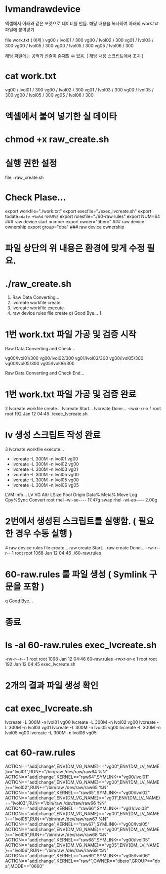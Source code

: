 # lvmandrawdevice

엑셀에서 아래와 같은 포멧으로 데이터를 만듬.
해당 내용을 복사하여 아래의 work.txt 파일에 붙여넣기 

file work.txt ( 예제 ) 
vg00 / lvol01 / 300
vg00 / lvol02 / 300
vg01 / lvol03 / 300
vg00 / lvol05 / 300
vg00 / lvol05 / 300
vg05 / lvol06 / 300

해당 파일에는 공백과 빈줄이 존재할 수 있음.  ( 해당 내용 스크립트에서 조치 )

# cat work.txt
vg00    /       lvol01  /       300
vg00    /       lvol02  /       300
vg01    /       lvol03  /       300
vg00    /       lvol05  /       300
vg00    /       lvol05  /       300
vg05    /       lvol06  /       300
 
# 엑셀에서 붙여 넣기한 실 데이타
 
# chmod +x raw_create.sh
# 실행 권한 설정
 
file : raw_create.sh
# Check Plase...
export workfile="./work.txt"
export execfile="./exec_lvcreate.sh"
export todate=`date +%m%d-%H%M%S`
export rulesfile="./60-raw.rules"
export NUM=64  ### raw device start number
export owner="tibero" ### raw device ownership
export group="dba" ### raw device ownership
# 파일 상단의 위 내용은 환경에 맞게 수정 필요.
 
 
 
# ./raw_create.sh
 1) Raw Data Converting...
 2) lvcreate workfile create
 3) lvcreate workfile execute
 4) raw device rules file create
 q) Good Bye...
1   
# 1번 work.txt 파일 가공 및 검증 시작
 
 Raw Data Converting and Check...
 
 
vg00/lvol01/300
vg00/lvol02/300
vg01/lvol03/300
vg00/lvol05/300
vg00/lvol05/300
vg05/lvol06/300
 
 
 
 
 Raw Data Converting and Check End...
# 1번 work.txt 파일 가공 및 검증 완료
 
 
2
lvcreate workfile create...
lvcreate Start...
lvcreate Done...
-rwxr-xr-x 1 root root 192 Jan 12 04:45 ./exec_lvcreate.sh
# lv 생성 스크립트 작성 완료
 
 
3
lvcreate workfile execute...
+ lvcreate -L 300M -n lvol01 vg00
+ lvcreate -L 300M -n lvol02 vg00
+ lvcreate -L 300M -n lvol03 vg01
+ lvcreate -L 300M -n lvol05 vg00
+ lvcreate -L 300M -n lvol05 vg00
+ lvcreate -L 300M -n lvol06 vg05
 
LVM Info...
  LV   VG   Attr       LSize  Pool Origin Data%  Meta%  Move Log Cpy%Sync Convert
  root rhel -wi-ao---- 17.47g
  swap rhel -wi-ao----  2.00g
 
# 2번에서 생성된 스크립트를 실행함. ( 필요한 경우 수동 실행 )
 
 
4
raw device rules file create...
raw create Start...
raw create Done...
-rw-r--r-- 1 root root 1068 Jan 12 04:46 ./60-raw.rules
# 60-raw.rules 룰 파일 생성 ( Symlink 구문을 포함 )
 
 
q
Good Bye...
# 종료
 
 
# ls -al 60-raw.rules exec_lvcreate.sh
-rw-r--r-- 1 root root 1068 Jan 12 04:46 60-raw.rules
-rwxr-xr-x 1 root root  192 Jan 12 04:45 exec_lvcreate.sh
# 2개의 결과 파일 생성 확인
 
 
# cat exec_lvcreate.sh
lvcreate -L 300M -n lvol01 vg00
lvcreate -L 300M -n lvol02 vg00
lvcreate -L 300M -n lvol03 vg01
lvcreate -L 300M -n lvol05 vg00
lvcreate -L 300M -n lvol05 vg00
lvcreate -L 300M -n lvol06 vg05
 
# cat 60-raw.rules
ACTION=="add|change",ENV{DM_VG_NAME}=="vg00",ENV{DM_LV_NAME}=="lvol01",RUN+="/bin/raw /dev/raw/raw64 %N"
ACTION=="add|change",KERNEL=="raw64",SYMLINK+="vg00/lvol01"
ACTION=="add|change",ENV{DM_VG_NAME}=="vg00",ENV{DM_LV_NAME}=="lvol02",RUN+="/bin/raw /dev/raw/raw65 %N"
ACTION=="add|change",KERNEL=="raw65",SYMLINK+="vg00/lvol02"
ACTION=="add|change",ENV{DM_VG_NAME}=="vg01",ENV{DM_LV_NAME}=="lvol03",RUN+="/bin/raw /dev/raw/raw66 %N"
ACTION=="add|change",KERNEL=="raw66",SYMLINK+="vg01/lvol03"
ACTION=="add|change",ENV{DM_VG_NAME}=="vg00",ENV{DM_LV_NAME}=="lvol05",RUN+="/bin/raw /dev/raw/raw67 %N"
ACTION=="add|change",KERNEL=="raw67",SYMLINK+="vg00/lvol05"
ACTION=="add|change",ENV{DM_VG_NAME}=="vg00",ENV{DM_LV_NAME}=="lvol05",RUN+="/bin/raw /dev/raw/raw68 %N"
ACTION=="add|change",KERNEL=="raw68",SYMLINK+="vg00/lvol05"
ACTION=="add|change",ENV{DM_VG_NAME}=="vg05",ENV{DM_LV_NAME}=="lvol06",RUN+="/bin/raw /dev/raw/raw69 %N"
ACTION=="add|change",KERNEL=="raw69",SYMLINK+="vg05/lvol06"
ACTION=="add|change",KERNEL=="raw*",OWNER=="tibero",GROUP=="dba",MODE=="0660"
